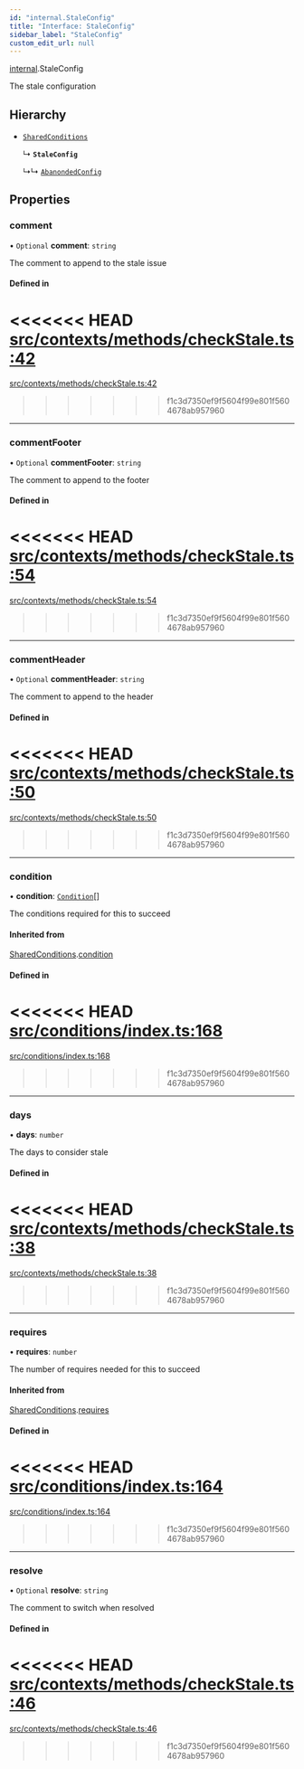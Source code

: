 ```yaml
---
id: "internal.StaleConfig"
title: "Interface: StaleConfig"
sidebar_label: "StaleConfig"
custom_edit_url: null
---
```


<!-- @format -->

[internal](../modules/internal.md).StaleConfig

The stale configuration

## Hierarchy

- [`SharedConditions`](SharedConditions.md)

  ↳ **`StaleConfig`**

  ↳↳ [`AbanondedConfig`](internal.AbanondedConfig.md)

## Properties

### comment

• `Optional` **comment**: `string`

The comment to append to the stale issue

#### Defined in

<<<<<<< HEAD
[src/contexts/methods/checkStale.ts:42](https://github.com/Resnovas/smartcloud/blob/b9e22a9/src/contexts/methods/checkStale.ts#L42)
=======
[src/contexts/methods/checkStale.ts:42](https://github.com/Resnovas/smartcloud/blob/b91f5b4/src/contexts/methods/checkStale.ts#L42)

> > > > > > > f1c3d7350ef9f5604f99e801f5604678ab957960

---

### commentFooter

• `Optional` **commentFooter**: `string`

The comment to append to the footer

#### Defined in

<<<<<<< HEAD
[src/contexts/methods/checkStale.ts:54](https://github.com/Resnovas/smartcloud/blob/b9e22a9/src/contexts/methods/checkStale.ts#L54)
=======
[src/contexts/methods/checkStale.ts:54](https://github.com/Resnovas/smartcloud/blob/b91f5b4/src/contexts/methods/checkStale.ts#L54)

> > > > > > > f1c3d7350ef9f5604f99e801f5604678ab957960

---

### commentHeader

• `Optional` **commentHeader**: `string`

The comment to append to the header

#### Defined in

<<<<<<< HEAD
[src/contexts/methods/checkStale.ts:50](https://github.com/Resnovas/smartcloud/blob/b9e22a9/src/contexts/methods/checkStale.ts#L50)
=======
[src/contexts/methods/checkStale.ts:50](https://github.com/Resnovas/smartcloud/blob/b91f5b4/src/contexts/methods/checkStale.ts#L50)

> > > > > > > f1c3d7350ef9f5604f99e801f5604678ab957960

---

### condition

• **condition**: [`Condition`](../#condition)[]

The conditions required for this to succeed

#### Inherited from

[SharedConditions](SharedConditions.md).[condition](SharedConditions.md#condition)

#### Defined in

<<<<<<< HEAD
[src/conditions/index.ts:168](https://github.com/Resnovas/smartcloud/blob/b9e22a9/src/conditions/index.ts#L168)
=======
[src/conditions/index.ts:168](https://github.com/Resnovas/smartcloud/blob/b91f5b4/src/conditions/index.ts#L168)

> > > > > > > f1c3d7350ef9f5604f99e801f5604678ab957960

---

### days

• **days**: `number`

The days to consider stale

#### Defined in

<<<<<<< HEAD
[src/contexts/methods/checkStale.ts:38](https://github.com/Resnovas/smartcloud/blob/b9e22a9/src/contexts/methods/checkStale.ts#L38)
=======
[src/contexts/methods/checkStale.ts:38](https://github.com/Resnovas/smartcloud/blob/b91f5b4/src/contexts/methods/checkStale.ts#L38)

> > > > > > > f1c3d7350ef9f5604f99e801f5604678ab957960

---

### requires

• **requires**: `number`

The number of requires needed for this to succeed

#### Inherited from

[SharedConditions](SharedConditions.md).[requires](SharedConditions.md#requires)

#### Defined in

<<<<<<< HEAD
[src/conditions/index.ts:164](https://github.com/Resnovas/smartcloud/blob/b9e22a9/src/conditions/index.ts#L164)
=======
[src/conditions/index.ts:164](https://github.com/Resnovas/smartcloud/blob/b91f5b4/src/conditions/index.ts#L164)

> > > > > > > f1c3d7350ef9f5604f99e801f5604678ab957960

---

### resolve

• `Optional` **resolve**: `string`

The comment to switch when resolved

#### Defined in

<<<<<<< HEAD
[src/contexts/methods/checkStale.ts:46](https://github.com/Resnovas/smartcloud/blob/b9e22a9/src/contexts/methods/checkStale.ts#L46)
=======
[src/contexts/methods/checkStale.ts:46](https://github.com/Resnovas/smartcloud/blob/b91f5b4/src/contexts/methods/checkStale.ts#L46)

> > > > > > > f1c3d7350ef9f5604f99e801f5604678ab957960
